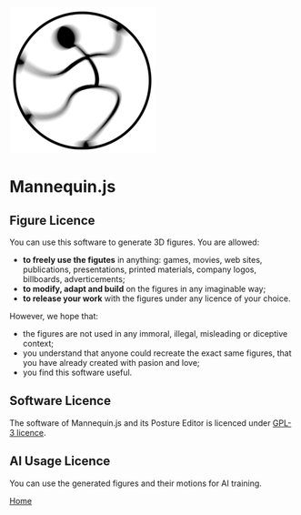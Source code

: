 ﻿<img class="logo" src="../assets/logo/logo.png">

# Mannequin.js


## Figure Licence
	
	
You can use this software to generate 3D figures. You are allowed:

* **to freely use the figutes** in anything: games, movies, web sites, publications, presentations, printed materials, company logos, billboards, adverticements;
* **to modify, adapt and build** on the figures in any imaginable way;
* **to release your work** with the figures under any licence of your choice.


However, we hope that:
	
* the figures are not used in any immoral, illegal, misleading or diceptive context;
* you understand that anyone could recreate the exact same figures, that you have already created with pasion and love;
* you find this software useful.


## Software Licence
	
The software of Mannequin.js and its Posture Editor is licenced under
[GPL-3 licence](https://github.com/boytchev/mannequin.js?tab=GPL-3.0-1-ov-file#readme).


## AI Usage Licence
	
You can use the generated figures and their motions for AI training.


<div class="footnote">
	<a href="../">Home</a>
</div>
